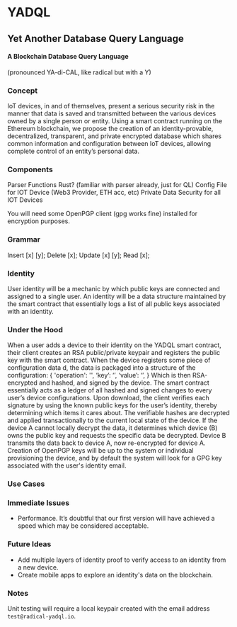 # YADQL
## Yet Another Database Query Language
#### A Blockchain Database Query Language
(pronounced YA-di-CAL, like radical but with a Y)

### Concept
IoT devices, in and of themselves, present a serious security risk in the manner that data is saved and transmitted between the various devices owned by a single person or entity. Using a smart contract running on the Ethereum blockchain, we propose the creation of an identity-provable, decentralized, transparent, and private encrypted database which shares common information and configuration between IoT devices, allowing complete control of an entity’s personal data.

### Components
Parser
Functions
Rust? (familiar with parser already, just for QL)
Config File for IOT Device (Web3 Provider, ETH acc, etc)
Private Data Security for all IOT Devices

You will need some OpenPGP client (gpg works fine) installed for encryption purposes.

### Grammar
Insert [x] [y];
Delete [x];
Update [x] [y];
Read [x];

### Identity
User identity will be a mechanic by which public keys are connected and assigned to a single user. An identity will be a data structure maintained by the smart contract that essentially logs a list of all public keys associated with an identity.

### Under the Hood
When a user adds a device to their identity on the YADQL smart contract, their client creates an RSA public/private keypair and registers the public key with the smart contract. When the device registers some piece of configuration data d, the data is packaged into a structure of the configuration:
{
    'operation': '',
    ‘key’: ‘’,
    ‘value’: ‘’,
}
Which is then RSA-encrypted and hashed, and signed by the device. The smart contract essentially acts as a ledger of all hashed and signed changes to every user’s device configurations. Upon download, the client verifies each signature by using the known public keys for the user’s identity, thereby determining which items it cares about. The verifiable hashes are decrypted and applied transactionally to the current local state of the device. If the device A cannot locally decrypt the data, it determines which device (B) owns the public key and requests the specific data be decrypted. Device B transmits the data back to device A, now re-encrypted for device A. Creation of OpenPGP keys will be up to the system or individual provisioning the device, and by default the system will look for a GPG key associated with the user's identity email.

### Use Cases
#### 

### Immediate Issues
* Performance. It’s doubtful that our first version will have achieved a speed which may be considered acceptable.

### Future Ideas
* Add multiple layers of identity proof to verify access to an identity from a new device.
* Create mobile apps to explore an identity's data on the blockchain.

### Notes
Unit testing will require a local keypair created with the email address `test@radical-yadql.io`.